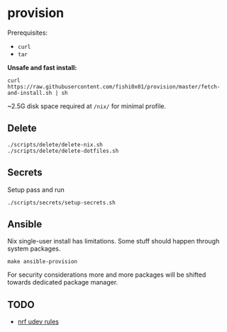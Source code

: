 # provision

Prerequisites:

* `curl`
* `tar`

**Unsafe and fast install:**

```
curl https://raw.githubusercontent.com/fishi0x01/provision/master/fetch-and-install.sh | sh
```

~2.5G disk space required at `/nix/` for minimal profile.

## Delete

```
./scripts/delete/delete-nix.sh
./scripts/delete/delete-dotfiles.sh
```

## Secrets

Setup pass and run

```
./scripts/secrets/setup-secrets.sh
```

## Ansible

Nix single-user install has limitations. Some stuff should happen through system packages.

```
make ansible-provision
```

For security considerations more and more packages will be shifted towards dedicated package manager.

## TODO

- [nrf udev rules](https://github.com/NordicSemiconductor/nrf-udev/releases)
